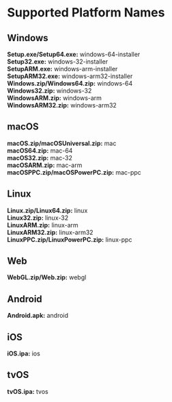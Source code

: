 # Supported Platform Names

## Windows
**Setup.exe/Setup64.exe:** windows-64-installer\
**Setup32.exe:** windows-32-installer\
**SetupARM.exe:** windows-arm-installer\
**SetupARM32.exe:** windows-arm32-installer\
**Windows.zip/Windows64.zip:** windows-64\
**Windows32.zip:** windows-32\
**WindowsARM.zip:** windows-arm\
**WindowsARM32.zip:** windows-arm32

## macOS
**macOS.zip/macOSUniversal.zip:** mac\
**macOS64.zip:** mac-64\
**macOS32.zip:** mac-32\
**macOSARM.zip:** mac-arm\
**macOSPPC.zip/macOSPowerPC.zip:** mac-ppc

## Linux
**Linux.zip/Linux64.zip:** linux\
**Linux32.zip:** linux-32\
**LinuxARM.zip:** linux-arm\
**LinuxARM32.zip:** linux-arm32\
**LinuxPPC.zip/LinuxPowerPC.zip:** linux-ppc

## Web
**WebGL.zip/Web.zip:** webgl

## Android
**Android.apk:** android

## iOS
**iOS.ipa:** ios

## tvOS
**tvOS.ipa:** tvos